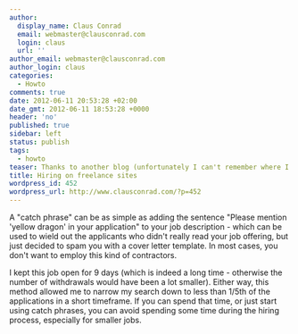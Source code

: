 ```yaml
---
author:
  display_name: Claus Conrad
  email: webmaster@clausconrad.com
  login: claus
  url: ''
author_email: webmaster@clausconrad.com
author_login: claus
categories:
  - Howto
comments: true
date: 2012-06-11 20:53:28 +02:00
date_gmt: 2012-06-11 18:53:28 +0000
header: 'no'
published: true
sidebar: left
status: publish
tags:
  - howto
teaser: Thanks to another blog (unfortunately I can't remember where I read it) I have begun asking for "catch phrases" in job offerings on freelance sites.
title: Hiring on freelance sites
wordpress_id: 452
wordpress_url: http://www.clausconrad.com/?p=452
---
```

A "catch phrase" can be as simple as adding the sentence "Please mention 'yellow dragon' in your application" to your job description - which can be used to wield out the applicants who didn't really read your job offering, but just decided to spam you with a cover letter template. In most cases, you don't want to employ this kind of contractors.

I kept this job open for 9 days (which is indeed a long time - otherwise the number of withdrawals would have been a lot smaller). Either way, this method allowed me to narrow my search down to less than 1/5th of the applications in a short timeframe. If you can spend that time, or just start using catch phrases, you can avoid spending some time during the hiring process, especially for smaller jobs.

